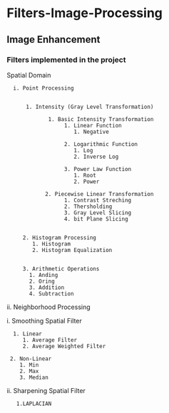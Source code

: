 # Filters-Image-Processing
 ## Image Enhancement
### Filters implemented in the project
Spatial Domain

      i. Point Processing

      
          1. Intensity (Gray Level Transformation)

                 1. Basic Intensity Transformation
                      1. Linear Function
                         1. Negative

                      2. Logarithmic Function 
                         1. Log
                         2. Inverse Log

                      3. Power Law Function 
                         1. Root
                         2. Power
          
                2. Piecewise Linear Transformation
                      1. Contrast Streching
                      2. Thersholding
                      3. Gray Level Slicing
                      4. bit Plane Slicing

                    
         2. Histogram Processing
            1. Histogram
            2. Histogram Equalization


         3. Arithmetic Operations
           1. Anding 
           2. Oring 
           3. Addition 
           4. Subtraction

ii. Neighborhood Processing

   i. Smoothing Spatial Filter

      1. Linear
         1. Average Filter
         2. Average Weighted Filter

     2. Non-Linear
        1. Min
        2. Max
        3. Median
       
   ii. Sharpening Spatial Filter
   
       1.LAPLACIAN
